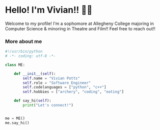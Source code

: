 # Hello! I'm Vivian!! 🫶🏽

Welcome to my profile! I'm a sophomore at Allegheny College majoring in Computer Science & minoring in Theatre and Film!! Feel free to reach out!!

### More about me

```python
#!/usr/bin/python
# -*- coding: utf-8 -*-

class ME:

    def __init__(self):
        self.name = "Vivian Potts"
        self.role = "Software Engineer"
        self.codelanguages = ["python", "c++"]
        self.hobbies = ["archery", "coding", "eating"]

    def say_hi(self):
        print("Let's connect!")


me = ME()
me.say_hi()
```
